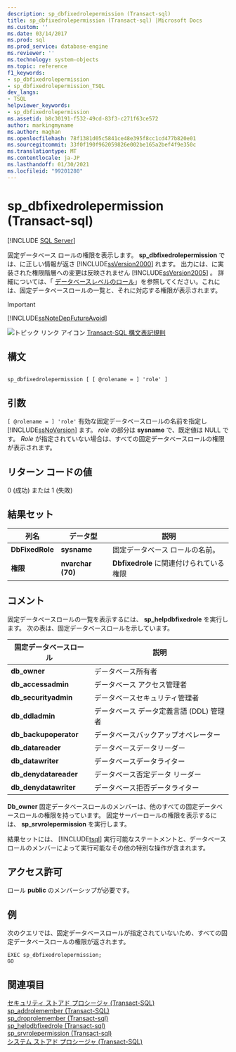 ```yaml
---
description: sp_dbfixedrolepermission (Transact-sql)
title: sp_dbfixedrolepermission (Transact-sql) |Microsoft Docs
ms.custom: ''
ms.date: 03/14/2017
ms.prod: sql
ms.prod_service: database-engine
ms.reviewer: ''
ms.technology: system-objects
ms.topic: reference
f1_keywords:
- sp_dbfixedrolepermission
- sp_dbfixedrolepermission_TSQL
dev_langs:
- TSQL
helpviewer_keywords:
- sp_dbfixedrolepermission
ms.assetid: b8c30191-f532-49cd-83f3-c271f63ce572
author: markingmyname
ms.author: maghan
ms.openlocfilehash: 78f1381d05c5841ce48e395f8cc1cd477b820e01
ms.sourcegitcommit: 33f0f190f962059826e002be165a2bef4f9e350c
ms.translationtype: MT
ms.contentlocale: ja-JP
ms.lasthandoff: 01/30/2021
ms.locfileid: "99201280"
---
```

# <a name="sp_dbfixedrolepermission-transact-sql"></a>sp_dbfixedrolepermission (Transact-sql)
[!INCLUDE [SQL Server](../../includes/applies-to-version/sqlserver.md)]

  固定データベース ロールの権限を表示します。 **sp_dbfixedrolepermission** では、に正しい情報が返さ [!INCLUDE[ssVersion2000](../../includes/ssversion2000-md.md)] れます。 出力には、に実装された権限階層への変更は反映されません [!INCLUDE[ssVersion2005](../../includes/ssversion2005-md.md)] 。 詳細については、「 [データベースレベルのロール](../../relational-databases/security/authentication-access/database-level-roles.md#fixed-database-roles)」を参照してください。これには、固定データベースロールの一覧と、それに対応する権限が表示されます。  
  
> [!IMPORTANT]  
>  [!INCLUDE[ssNoteDepFutureAvoid](../../includes/ssnotedepfutureavoid-md.md)]  
  
 ![トピック リンク アイコン](../../database-engine/configure-windows/media/topic-link.gif "トピック リンク アイコン") [Transact-SQL 構文表記規則](../../t-sql/language-elements/transact-sql-syntax-conventions-transact-sql.md)  
  
## <a name="syntax"></a>構文  
  
```  
  
sp_dbfixedrolepermission [ [ @rolename = ] 'role' ]  
```  
  
## <a name="arguments"></a>引数  
`[ @rolename = ] 'role'` 有効な固定データベースロールの名前を指定し [!INCLUDE[ssNoVersion](../../includes/ssnoversion-md.md)] ます。 *role* の部分は **sysname** で、既定値は NULL です。 *Role* が指定されていない場合は、すべての固定データベースロールの権限が表示されます。  
  
## <a name="return-code-values"></a>リターン コードの値  
 0 (成功) または 1 (失敗)  
  
## <a name="result-sets"></a>結果セット  
  
|列名|データ型|説明|  
|-----------------|---------------|-----------------|  
|**DbFixedRole**|**sysname**|固定データベース ロールの名前。|  
|**権限**|**nvarchar (70)**|**Dbfixedrole** に関連付けられている権限|  
  
## <a name="remarks"></a>コメント  
 固定データベースロールの一覧を表示するには、 **sp_helpdbfixedrole** を実行します。 次の表は、固定データベースロールを示しています。  
  
|固定データベースロール|説明|  
|-------------------------|-----------------|  
|**db_owner**|データベース所有者|  
|**db_accessadmin**|データベース アクセス管理者|  
|**db_securityadmin**|データベースセキュリティ管理者|  
|**db_ddladmin**|データベース データ定義言語 (DDL) 管理者|  
|**db_backupoperator**|データベースバックアップオペレーター|  
|**db_datareader**|データベースデータリーダー|  
|**db_datawriter**|データベースデータライター|  
|**db_denydatareader**|データベース否定データ リーダー|  
|**db_denydatawriter**|データベース拒否データライター|  
  
 **Db_owner** 固定データベースロールのメンバーは、他のすべての固定データベースロールの権限を持っています。 固定サーバーロールの権限を表示するには、 **sp_srvrolepermission** を実行します。  
  
 結果セットには、 [!INCLUDE[tsql](../../includes/tsql-md.md)] 実行可能なステートメントと、データベースロールのメンバーによって実行可能なその他の特別な操作が含まれます。  
  
## <a name="permissions"></a>アクセス許可  
 ロール **public** のメンバーシップが必要です。  
  
## <a name="examples"></a>例  
 次のクエリでは、固定データベースロールが指定されていないため、すべての固定データベースロールの権限が返されます。  
  
```  
EXEC sp_dbfixedrolepermission;  
GO  
```  
  
## <a name="see-also"></a>関連項目  
 [セキュリティ ストアド プロシージャ &#40;Transact-SQL&#41;](../../relational-databases/system-stored-procedures/security-stored-procedures-transact-sql.md)   
 [sp_addrolemember &#40;Transact-SQL&#41;](../../relational-databases/system-stored-procedures/sp-addrolemember-transact-sql.md)   
 [sp_droprolemember &#40;Transact-sql&#41;](../../relational-databases/system-stored-procedures/sp-droprolemember-transact-sql.md)   
 [sp_helpdbfixedrole &#40;Transact-sql&#41;](../../relational-databases/system-stored-procedures/sp-helpdbfixedrole-transact-sql.md)   
 [sp_srvrolepermission &#40;Transact-sql&#41;](../../relational-databases/system-stored-procedures/sp-srvrolepermission-transact-sql.md)   
 [システム ストアド プロシージャ &#40;Transact-SQL&#41;](../../relational-databases/system-stored-procedures/system-stored-procedures-transact-sql.md)  
  
  
